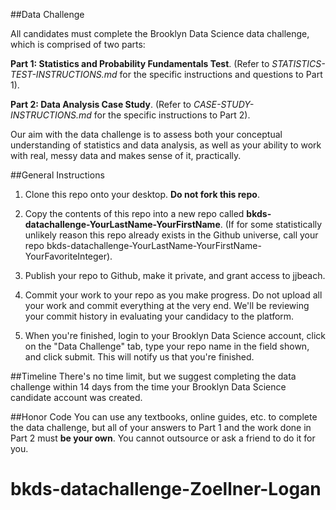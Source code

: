##Data Challenge

All candidates must complete the Brooklyn Data Science data challenge, which is comprised of two parts: 

**Part 1: Statistics and Probability Fundamentals Test**. (Refer to *STATISTICS-TEST-INSTRUCTIONS.md* for the 
specific instructions and questions to Part 1).

**Part 2: Data Analysis Case Study**. (Refer to *CASE-STUDY-INSTRUCTIONS.md* for the specific instructions to Part 2).

Our aim with the data challenge is to assess both your conceptual understanding of statistics and data analysis, as well as your ability to work with real, messy data and makes sense of it, practically.

##General Instructions
1. Clone this repo onto your desktop. **Do not fork this repo**.

2. Copy the contents of this repo into a new repo called **bkds-datachallenge-YourLastName-YourFirstName**. 
(If for some statistically unlikely reason this repo already exists in the Github universe, call your repo 
bkds-datachallenge-YourLastName-YourFirstName-YourFavoriteInteger).

3. Publish your repo to Github, make it private, and grant access to jjbeach.

4. Commit your work to your repo as you make progress. Do not upload all your work and commit everything at the very end. 
We'll be reviewing your commit history in evaluating your candidacy to the platform.

5. When you're finished, login to your Brooklyn Data Science account, click on the "Data Challenge" tab, 
type your repo name in the field shown, and click submit. This will notify us that you're finished.

##Timeline
There's no time limit, but we suggest completing the data challenge within 14 days from the time your Brooklyn Data Science candidate account was created. 

##Honor Code
You can use any textbooks, online guides, etc. to complete the data challenge, but all of your answers to Part 1 and the work done 
in Part 2 must **be your own**. You cannot outsource or ask a friend to do it for you.
# bkds-datachallenge-Zoellner-Logan
